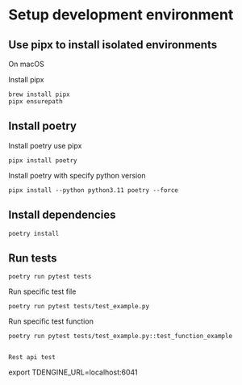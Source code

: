 # Setup development environment

## Use pipx to install isolated environments

On macOS

Install pipx


```
brew install pipx
pipx ensurepath
```

## Install poetry

Install poetry use pipx

```
pipx install poetry
```

Install poetry with specify python version 

```
pipx install --python python3.11 poetry --force
```

## Install dependencies

```
poetry install 
```

## Run tests

```
poetry run pytest tests
```

Run specific test file

```
poetry run pytest tests/test_example.py
```

Run specific test function

```
poetry run pytest tests/test_example.py::test_function_example
```
```

Rest api test

```
export TDENGINE_URL=localhost:6041 
```

